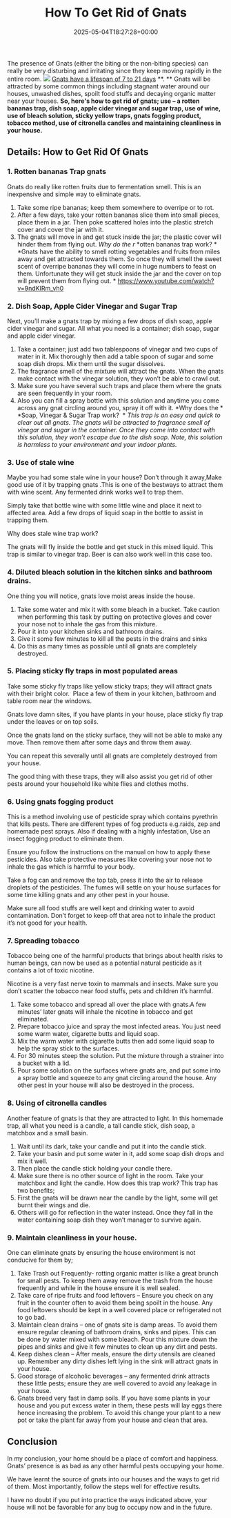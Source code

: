 ﻿---
layout: post
title: How To Get Rid of Gnats
date: '2025-05-04T18:27:28+00:00'
categories:
- Gnat
- Guide
tags: []
slug: /how-to-get-rid-of-gnats/
lastmod: 2025-05-07T12:21:27+03:00
---

The presence of Gnats (either the biting or the non-biting species) can really be very disturbing and irritating since they keep moving rapidly in the entire room.
![](/assets/img/img/)
[Gnats have a lifespan of 7 to 21 days](https://pestpolicy.com/how-long-do-gnats-live/)
**. **
Gnats will be attracted by some common things including stagnant water around our houses, unwashed dishes, spoilt food stuffs and decaying organic matter near your houses.
**So, here's how to get rid of gnats; use – a rotten bananas trap, dish soap, apple cider vinegar and sugar trap, use of wine, use of bleach solution, sticky yellow traps, gnats fogging product, tobacco method, use of citronella candles and maintaining cleanliness in your house.**
## Details: How to Get Rid Of Gnats
### 1. Rotten bananas Trap gnats
Gnats do really like rotten fruits due to fermentation smell. This is an inexpensive and simple way to eliminate gnats.
1. Take some ripe bananas; keep them somewhere to overripe or to rot.
2. After a few days, take your rotten bananas slice them into small pieces, place them in a jar. Then poke scattered holes into the plastic stretch cover and cover the jar with it.
3. The gnats will move in and get stuck inside the jar; the plastic cover will hinder them from flying out.
*Why do the r*
*otten bananas trap work? *
*Gnats have the ability to smell rotting vegetables and fruits from miles away and get attracted towards them. So once they will smell the sweet scent of overripe bananas they will come in huge numbers to feast on them. Unfortunate they will get stuck inside the jar and the cover on top will prevent them from flying out. *
https://www.youtube.com/watch?v=9ndKIRm_vh0
### 2. Dish Soap, Apple Cider Vinegar and Sugar Trap
Next, you’ll make a gnats trap by mixing a few drops of dish soap, apple cider vinegar and sugar. All what you need is a container; dish soap, sugar and apple cider vinegar.
1. Take a container; just add two tablespoons of vinegar and two cups of water in it. Mix thoroughly then add a table spoon of sugar and some soap dish drops. Mix them until the sugar dissolves.
2. The fragrance smell of the mixture will attract the gnats. When the gnats make contact with the vinegar solution, they won’t be able to crawl out.
3. Make sure you have several such traps and place them where the gnats are seen frequently in your room.
4. Also you can fill a spray bottle with this solution and anytime you come across any gnat circling around you, spray it off with it.
*Why does the *
*Soap, Vinegar & Sugar Trap work?  *
*This trap is an easy and quick to clear out all gnats. The gnats will be attracted to fragrance smell of vinegar and sugar in the container. Once they come into contact with this solution, they won’t escape due to the dish soap.*
*Note, this solution is harmless to your environment and your indoor plants.*
### 3. Use of stale wine
Maybe you had some stale wine in your house? Don’t through it away,Make good use of it by trapping gnats .This is one of the bestways to attract them with wine scent. Any fermented drink works well to trap them.

Simply take that bottle wine with some little wine and place it next to affected area. Add a few drops of liquid soap in the bottle to assist in trapping them.

Why does stale wine trap work?

The gnats will fly inside the bottle and get stuck in this mixed liquid. This trap is similar to vinegar trap. Beer is can also work well in this case too.
### 4. Diluted bleach solution in the kitchen sinks and bathroom drains.
One thing you will notice, gnats love moist areas inside the house.
1. Take some water and mix it with some bleach in a bucket. Take caution when performing this task by putting on protective gloves and cover your nose not to inhale the gas from this mixture.
2. Pour it into your kitchen sinks and bathroom drains.
3. Give it some few minutes to kill all the pests in the drains and sinks
4. Do this as many times as possible until all gnats are completely destroyed.
### 5. Placing sticky fly traps in most populated areas
Take some sticky fly traps like yellow sticky traps; they will attract gnats with their bright color.  Place a few of them in your kitchen, bathroom and table room near the windows.

Gnats love damn sites, if you have plants in your house, place sticky fly trap under the leaves or on top soils.

Once the gnats land on the sticky surface, they will not be able to make any move. Then remove them after some days and throw them away.

You can repeat this severally until all gnats are completely destroyed from your house.

The good thing with these traps, they will also assist you get rid of other pests around your household like white flies and clothes moths.
### 6. Using gnats fogging product
This is a method involving use of pesticide spray which contains pyrethrin that kills pests. There are different types of fog products e.g.raids, zep and homemade pest sprays. Also if dealing with a highly infestation, Use an insect fogging product to eliminate them.

Ensure you follow the instructions on the manual on how to apply these pesticides. Also take protective measures like covering your nose not to inhale the gas which is harmful to your body.

Take a fog can and remove the top tab, press it into the air to release droplets of the pesticides. The fumes will settle on your house surfaces for some time killing gnats and any other pest in your house.

Make sure all food stuffs are well kept and drinking water to avoid contamination. Don’t forget to keep off that area not to inhale the product it’s not good for your health.
### 7. Spreading tobacco
Tobacco being one of the harmful products that brings about health risks to human beings, can now be used as a potential natural pesticide as it contains a lot of toxic nicotine.

Nicotine is a very fast nerve toxin to mammals and insects. Make sure you don’t scatter the tobacco near food stuffs, pets and children it’s harmful.
1. Take some tobacco and spread all over the place with gnats.A few minutes’ later gnats will inhale the nicotine in tobacco and get eliminated.
2. Prepare tobacco juice and spray the most infected areas. You just need some warm water, cigarette butts and liquid soap.
3. Mix the warm water with cigarette butts then add some liquid soap to help the spray stick to the surfaces.
4. For 30 minutes steep the solution. Put the mixture through a strainer into a bucket with a lid.
5. Pour some solution on the surfaces where gnats are, and put some into a spray bottle and squeeze to any gnat circling around the house. Any other pest in your house will also be destroyed in the process.
### 8. Using of citronella candles
Another feature of gnats is that they are attracted to light. In this homemade trap, all what you need is a candle, a tall candle stick, dish soap, a matchbox and a small basin.
1. Wait until its dark, take your candle and put it into the candle stick.
2. Take your basin and put some water in it, add some soap dish drops and mix it well.
3. Then place the candle stick holding your candle there.
4. Make sure there is no other source of light in the room. Take your matchbox and light the candle.
How does this trap work? This trap has two benefits;
1. First the gnats will be drawn near the candle by the light, some will get burnt their wings and die.
2. Others will go for reflection in the water instead. Once they fall in the water containing soap dish they won’t manager to survive again.
### 9. Maintain cleanliness in your house.
One can eliminate gnats by ensuring the house environment is not conducive for them by;
1. Take Trash out Frequently- rotting organic matter is like a great brunch for small pests. To keep them away remove the trash from the house frequently and while in the house ensure it is well sealed.
2. Take care of ripe fruits and food leftovers – Ensure you check on any fruit in the counter often to avoid them being spoilt in the house. Any food leftovers should be kept in a well covered place or refrigerated not to go bad.
3. Maintain clean drains – one of gnats site is damp areas. To avoid them ensure regular cleaning of bathroom drains, sinks and pipes. This can be done by water mixed with some bleach. Pour this mixture down the pipes and sinks and give it few minutes to clean up any dirt and pests.
4. Keep dishes clean – After meals, ensure the dirty utensils are cleaned up. Remember any dirty dishes left lying in the sink will attract gnats in your house.
5. Good storage of alcoholic beverages – any fermented drink attracts these little pests; ensure they are well covered to avoid any leakage in your house.
6. Gnats breed very fast in damp soils. If you have some plants in your house and you put excess water in them, these pests will lay eggs there hence increasing the problem. To avoid this change your plant to a new pot or take the plant far away from your house and clean that area.
## Conclusion
In my conclusion, your home should be a place of comfort and happiness. Gnats’ presence is as bad as any other harmful pests occupying your home.

We have learnt the source of gnats into our houses and the ways to get rid of them. Most importantly, follow the steps well for effective results.

I have no doubt if you put into practice the ways indicated above, your house will not be favorable for any bug to occupy now and in the future.
